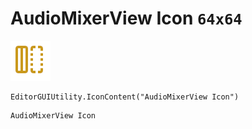 # AudioMixerView Icon `64x64`
<img src="/img/AudioMixerView%20Icon.png" width=64 height=64>

``` CSharp
EditorGUIUtility.IconContent("AudioMixerView Icon")
```
```
AudioMixerView Icon
```
